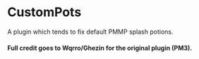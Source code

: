 # CustomPots
A plugin which tends to fix default PMMP splash potions.

#### Full credit goes to Wqrro/Ghezin for the original plugin (PM3).
